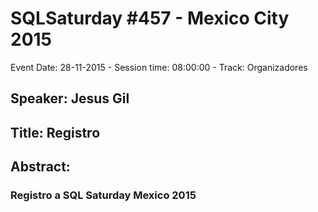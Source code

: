 # SQLSaturday #457 - Mexico City 2015
Event Date: 28-11-2015 - Session time: 08:00:00 - Track: Organizadores
## Speaker: Jesus Gil
## Title: Registro
## Abstract:
### Registro a SQL Saturday Mexico 2015
